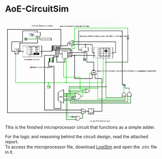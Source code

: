 # AoE-CircuitSim

![Circuit result after running the machine code](/Images/Simulation/simulation2.PNG)
This is the finished microprocessor circuit that functions as a simple adder. 

For the logic and reasoning behind the circuit design, read the attached report. 
<br>
To access the microprocessor file, download [LogiSim](http://www.cburch.com/logisim/download.html) and open the .circ file in it. 

